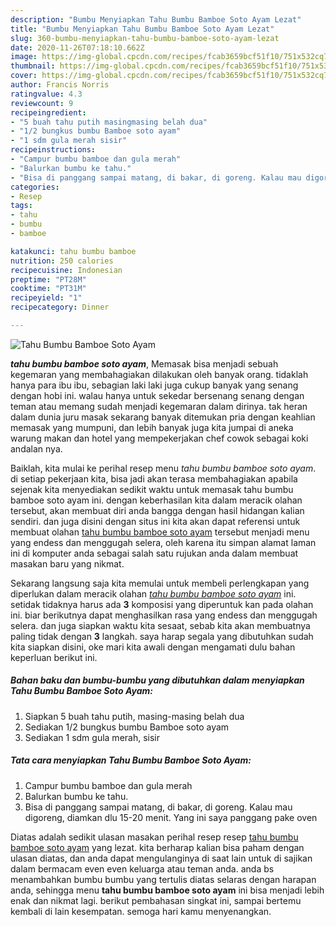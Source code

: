 ```yaml
---
description: "Bumbu Menyiapkan Tahu Bumbu Bamboe Soto Ayam Lezat"
title: "Bumbu Menyiapkan Tahu Bumbu Bamboe Soto Ayam Lezat"
slug: 360-bumbu-menyiapkan-tahu-bumbu-bamboe-soto-ayam-lezat
date: 2020-11-26T07:18:10.662Z
image: https://img-global.cpcdn.com/recipes/fcab3659bcf51f10/751x532cq70/tahu-bumbu-bamboe-soto-ayam-foto-resep-utama.jpg
thumbnail: https://img-global.cpcdn.com/recipes/fcab3659bcf51f10/751x532cq70/tahu-bumbu-bamboe-soto-ayam-foto-resep-utama.jpg
cover: https://img-global.cpcdn.com/recipes/fcab3659bcf51f10/751x532cq70/tahu-bumbu-bamboe-soto-ayam-foto-resep-utama.jpg
author: Francis Norris
ratingvalue: 4.3
reviewcount: 9
recipeingredient:
- "5 buah tahu putih masingmasing belah dua"
- "1/2 bungkus bumbu Bamboe soto ayam"
- "1 sdm gula merah sisir"
recipeinstructions:
- "Campur bumbu bamboe dan gula merah"
- "Balurkan bumbu ke tahu."
- "Bisa di panggang sampai matang, di bakar, di goreng. Kalau mau digoreng, diamkan dlu 15-20 menit. Yang ini saya panggang pake oven"
categories:
- Resep
tags:
- tahu
- bumbu
- bamboe

katakunci: tahu bumbu bamboe 
nutrition: 250 calories
recipecuisine: Indonesian
preptime: "PT28M"
cooktime: "PT31M"
recipeyield: "1"
recipecategory: Dinner

---
```



![Tahu Bumbu Bamboe Soto Ayam](https://img-global.cpcdn.com/recipes/fcab3659bcf51f10/751x532cq70/tahu-bumbu-bamboe-soto-ayam-foto-resep-utama.jpg)

<b><i>tahu bumbu bamboe soto ayam</i></b>, Memasak bisa menjadi sebuah kegemaran yang membahagiakan dilakukan oleh banyak orang. tidaklah hanya para ibu ibu, sebagian laki laki juga cukup banyak yang senang dengan hobi ini. walau hanya untuk sekedar bersenang senang dengan teman atau memang sudah menjadi kegemaran dalam dirinya. tak heran dalam dunia juru masak sekarang banyak ditemukan pria dengan keahlian memasak yang mumpuni, dan lebih banyak juga kita jumpai di aneka warung makan dan hotel yang mempekerjakan chef cowok sebagai koki andalan nya.



Baiklah, kita mulai ke perihal resep menu <i>tahu bumbu bamboe soto ayam</i>. di setiap pekerjaan kita, bisa jadi akan terasa membahagiakan apabila sejenak kita menyediakan sedikit waktu untuk memasak tahu bumbu bamboe soto ayam ini. dengan keberhasilan kita dalam meracik olahan tersebut, akan membuat diri anda bangga dengan hasil hidangan kalian sendiri. dan juga disini dengan situs ini kita akan dapat referensi untuk membuat olahan <u>tahu bumbu bamboe soto ayam</u> tersebut menjadi menu yang endess dan menggugah selera, oleh karena itu simpan alamat laman ini di komputer anda sebagai salah satu rujukan anda dalam membuat masakan baru yang nikmat.


Sekarang langsung saja kita memulai untuk membeli perlengkapan yang diperlukan dalam meracik olahan <u><i>tahu bumbu bamboe soto ayam</i></u> ini. setidak tidaknya harus ada <b>3</b> komposisi yang diperuntuk kan pada olahan ini. biar berikutnya dapat menghasilkan rasa yang endess dan menggugah selera. dan juga siapkan waktu kita sesaat, sebab kita akan membuatnya paling tidak dengan <b>3</b> langkah. saya harap segala yang dibutuhkan sudah kita siapkan disini, oke mari kita awali dengan mengamati dulu bahan keperluan berikut ini.

<!--inarticleads1-->

##### Bahan baku dan bumbu-bumbu yang dibutuhkan dalam menyiapkan Tahu Bumbu Bamboe Soto Ayam:

1. Siapkan 5 buah tahu putih, masing-masing belah dua
1. Sediakan 1/2 bungkus bumbu Bamboe soto ayam
1. Sediakan 1 sdm gula merah, sisir




<!--inarticleads2-->

##### Tata cara menyiapkan Tahu Bumbu Bamboe Soto Ayam:

1. Campur bumbu bamboe dan gula merah
1. Balurkan bumbu ke tahu.
1. Bisa di panggang sampai matang, di bakar, di goreng. Kalau mau digoreng, diamkan dlu 15-20 menit. Yang ini saya panggang pake oven




Diatas adalah sedikit ulasan masakan perihal resep resep <u>tahu bumbu bamboe soto ayam</u> yang lezat. kita berharap kalian bisa paham dengan ulasan diatas, dan anda dapat mengulanginya di saat lain untuk di sajikan dalam bermacam even even keluarga atau teman anda. anda bs menambahkan bumbu bumbu yang tertulis diatas selaras dengan harapan anda, sehingga menu <b>tahu bumbu bamboe soto ayam</b> ini bisa menjadi lebih enak dan nikmat lagi. berikut pembahasan singkat ini, sampai bertemu kembali di lain kesempatan. semoga hari kamu menyenangkan.
